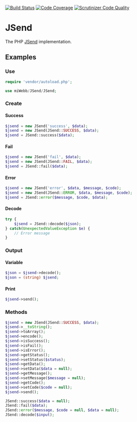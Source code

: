 [![Build Status](https://scrutinizer-ci.com/g/miwebb/JSend/badges/build.png?b=master)](https://scrutinizer-ci.com/g/miwebb/JSend/build-status/master)
[![Code Coverage](https://scrutinizer-ci.com/g/miwebb/JSend/badges/coverage.png?b=master)](https://scrutinizer-ci.com/g/miwebb/JSend/?branch=master)
[![Scrutinizer Code Quality](https://scrutinizer-ci.com/g/miwebb/JSend/badges/quality-score.png?b=master)](https://scrutinizer-ci.com/g/miwebb/JSend/?branch=master)

# JSend

The PHP [JSend](https://labs.omniti.com/labs/jsend) implementation.

## Examples

### Use

```PHP
require 'vendor/autoload.php';

use miWebb/JSend/JSend;
```

### Create

#### Success

```PHP
$jsend = new JSend('success', $data);
$jsend = new JSend(JSend::SUCCESS, $data);
$jsend = JSend::success($data);
```

#### Fail

```PHP
$jsend = new JSend('fail', $data);
$jsend = new JSend(JSend::FAIL, $data);
$jsend = JSend::fail($data);
```

#### Error

```PHP
$jsend = new JSend('error', $data, $message, $code);
$jsend = new JSend(JSend::ERROR, $data, $message, $code);
$jsend = JSend::error($message, $code, $data);
```

#### Decode

```PHP
try {
	$jsend = JSend::decode($json);
} catch(UnexpectedValueException $e) {
	// Error message
}
```

### Output

#### Variable

```PHP
$json = $jsend->decode();
$json = (string) $jsend;
```

#### Print

```PHP
$jsend->send();
```

### Methods

```PHP
$jsend = new JSend(JSend::SUCCESS, $data);
$jsend->__toString();
$jsend->toArray();
$jsend->encode();
$jsend->isSuccess();
$jsend->isFail();
$jsend->isError();
$jsend->getStatus();
$jsend->setStatus($status);
$jsend->getData();
$jsend->setData($data = null);
$jsend->getMessage();
$jsend->setMessage($message = null);
$jsend->getCode();
$jsend->setCode($code = null);
$jsend->send();
```

```PHP
JSend::success($data = null);
JSend::fail($data);
JSend::error($message, $code = null, $data = null);
JSend::decode($input);
```

